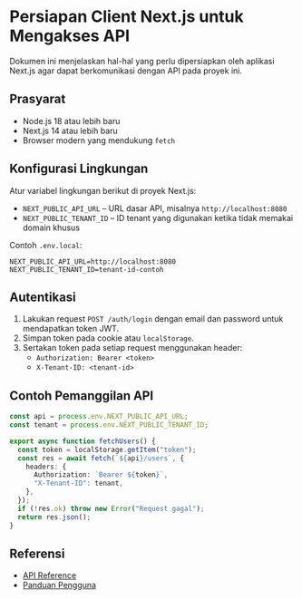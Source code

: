 # Persiapan Client Next.js untuk Mengakses API

Dokumen ini menjelaskan hal-hal yang perlu dipersiapkan oleh aplikasi Next.js agar dapat berkomunikasi dengan API pada proyek ini.

## Prasyarat

- Node.js 18 atau lebih baru
- Next.js 14 atau lebih baru
- Browser modern yang mendukung `fetch`

## Konfigurasi Lingkungan

Atur variabel lingkungan berikut di proyek Next.js:

- `NEXT_PUBLIC_API_URL` &ndash; URL dasar API, misalnya `http://localhost:8080`
- `NEXT_PUBLIC_TENANT_ID` &ndash; ID tenant yang digunakan ketika tidak memakai domain khusus

Contoh `.env.local`:

```dotenv
NEXT_PUBLIC_API_URL=http://localhost:8080
NEXT_PUBLIC_TENANT_ID=tenant-id-contoh
```

## Autentikasi

1. Lakukan request `POST /auth/login` dengan email dan password untuk mendapatkan token JWT.
2. Simpan token pada cookie atau `localStorage`.
3. Sertakan token pada setiap request menggunakan header:
   - `Authorization: Bearer <token>`
   - `X-Tenant-ID: <tenant-id>`

## Contoh Pemanggilan API

```ts
const api = process.env.NEXT_PUBLIC_API_URL;
const tenant = process.env.NEXT_PUBLIC_TENANT_ID;

export async function fetchUsers() {
  const token = localStorage.getItem("token");
  const res = await fetch(`${api}/users`, {
    headers: {
      Authorization: `Bearer ${token}`,
      "X-Tenant-ID": tenant,
    },
  });
  if (!res.ok) throw new Error("Request gagal");
  return res.json();
}
```

## Referensi

- [API Reference](api-references.md)
- [Panduan Pengguna](user_guide.md)
